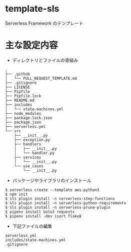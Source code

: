 # template-sls

Serverless Framework のテンプレート

# 主な設定内容

- ディレクトリとファイルの骨組み

```
.
├── .github
│   └── PULL_REQUEST_TEMPLATE.md
├── .gitignore
├── LICENSE
├── Pipfile
├── Pipfile.lock
├── README.md
├── includes
│   └── state-machines.yml
├── node_modules
├── package-lock.json
├── package.json
├── serverless.yml
└── src
    ├── __init__.py
    ├── exception.py
    ├── handlers
    │   ├── __init__.py
    │   └── handler.py
    ├── services
    │   └── __init__.py
    └── use_cases
        └── __init__.py
```

- パッケージやライブラリのインストール

```
$ serverless create --template aws-python3
$ npm init
$ sls plugin install -n serverless-step-functions
$ sls plugin install -n serverless-python-requirements
$ sls plugin install -n serverless-prune-plugin
$ pipenv install boto3 requests
$ pipenv install -dev isort flake8
```

- 下記ファイルの編集

```
serverless.yml
includes/state-machines.yml
.gitignore
```
